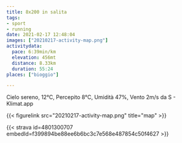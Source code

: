 ```yaml
---
title: 8x200 in salita
tags:
- sport
- running
date: 2021-02-17 12:48:04
images: ["20210217-activity-map.png"]
activitydata:
  pace: 6:39min/km
  elevation: 456mt
  distance: 8.33km
  duration: 55:24
places: ["bioggio"]

---
```


Cielo sereno, 12°C, Percepito 8°C, Umidità 47%, Vento 2m/s da S - Klimat.app

<!--more-->



{{< figurelink src="20210217-activity-map.png" title="map" >}}


{{< strava id=4801300707 embedId=f399894be88ee6b6bc3c7e568e487854c50f4627 >}}

